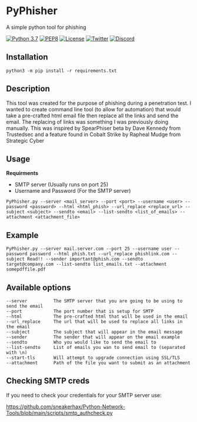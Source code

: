 # PyPhisher

A simple python tool for phishing

[![Python 3.7](https://img.shields.io/badge/python-3.7-FADA5E.svg?logo=python)](https://www.python.org/) [![PEP8](https://img.shields.io/badge/code%20style-pep8-red.svg)](https://www.python.org/dev/peps/pep-0008/) [![License](https://img.shields.io/badge/license-GPL3-lightgrey.svg)](https://www.gnu.org/licenses/gpl-3.0.en.html) [![Twitter](https://img.shields.io/badge/twitter-sneakerhax-38A1F3?logo=twitter)](https://twitter.com/sneakerhax) [![Discord](https://img.shields.io/badge/discord-sneakerhax-7289DA?logo=discord)](https://discordapp.com/invite/wpxpYM3)

## Installation
```python3 -m pip install -r requirements.txt```

## Description
This tool was created for the purpose of phishing during a penetration test. I wanted to create command line tool (to allow for automation) that would take a pre-crafted html email file then replace all the links and send the email. The replacing of links was something I was previously doing manually. This was inspired by SpearPhiser beta by Dave Kennedy from Trustedsec and a feature found in Cobalt Strike by Rapheal Mudge from Strategic Cyber

## Usage

**Requirments**

* SMTP server (Usually runs on port 25)
* Username and Password (For the SMTP server)

```
PyPhisher.py --server <mail_server> --port <port> --username <user> --password <password> --html <html_phish> --url_replace <replace_url> --subject <subject> --sendto <email> --list-sendto <list_of_emails> --attachment <attachment_file>
```

## Example
```
PyPhisher.py --server mail.server.com --port 25 --username user --password password --html phish.txt --url_replace phishlink.com --subject Read!! --sender important@phish.com --sendto target@company.com --list-sendto list_emails.txt --attachment somepdffile.pdf
```

## Available options
```
--server          The SMTP server that you are going to be using to send the email
--port            The port number that is setup for SMTP
--html            The pre-crafted html that will be used in the email
--url_replace     The url that will be used to replace all links in the email
--subject         The subject that will appear in the email message
--sender          The sender that will appear on the email example
--sendto          Who you would like to send the email to
--list-sendto     List of emails you wan to send email to (separated with \n)  
--start-tls       Will attempt to upgrade connection using SSL/TLS
--attachment      Path of the file you want to submit as an attachment
```

## Checking SMTP creds

If you need to check your credentials for your SMTP server use:

https://github.com/sneakerhax/Python-Network-Tools/blob/main/scripts/smtp_authcheck.py

